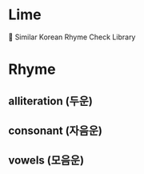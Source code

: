 # Lime
🍋 Similar Korean Rhyme Check Library

# Rhyme
## alliteration (두운)
## consonant (자음운)
## vowels (모음운)